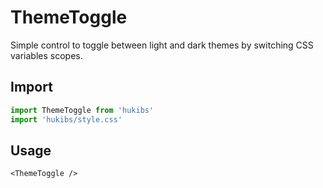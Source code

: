 # ThemeToggle

Simple control to toggle between light and dark themes by switching CSS variables scopes.

## Import

```ts
import ThemeToggle from 'hukibs'
import 'hukibs/style.css'
```

## Usage

```vue
<ThemeToggle />
```
